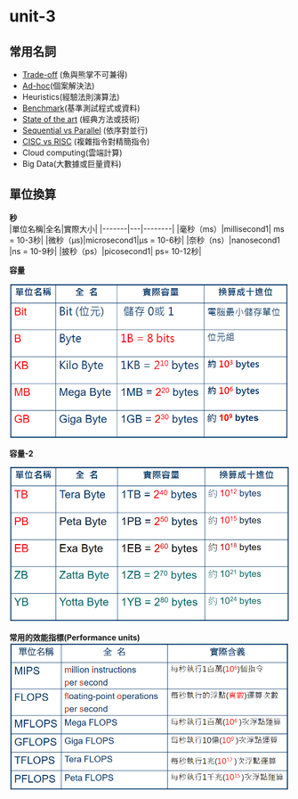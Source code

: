 # unit-3
## 常用名詞
* [Trade-off](https://zh.wikipedia.org/zh-tw/%E6%9D%83%E8%A1%A1) (魚與熊掌不可兼得)
* [Ad-hoc](https://zh.wikipedia.org/zh-tw/%E5%80%8B%E6%A1%88%E6%95%99%E5%AD%B8%E6%B3%95)(個案解決法)
* Heuristics(經驗法則演算法)
* [Benchmark](https://zh.wikipedia.org/zh-tw/%E7%B6%93%E9%A9%97%E6%B3%95%E5%89%87)(基準測試程式或資料)
* [State of the art](https://en.wikipedia.org/wiki/State_of_the_art) (經典方法或技術)
* [Sequential vs Parallel](https://www.ibm.com/docs/en/iis/11.7?topic=operators-defining-parallel-sequential) (依序對並行)
* [CISC vs RISC](https://www.linkedin.com/pulse/risc-cisc-understanding-differences-impact-computer-yaseen-aslam) (複雜指令對精簡指令)
* Cloud computing(雲端計算)
* Big Data(大數據或巨量資料)

## 單位換算
**秒**  
|單位名稱|全名|實際大小|
|-------|---|--------|
|毫秒（ms）|millisecond1| ms = 10-3秒|
|微秒（μs)|microsecond1|μs = 10-6秒|
|奈秒（ns）|nanosecond1 |ns = 10-9秒|
|披秒（ps）|picosecond1| ps= 10-12秒|  

**容量**

![](https://github.com/archie0732/Introduction-to-Computers/blob/main/picture/unit/%E8%9E%A2%E5%B9%95%E6%93%B7%E5%8F%96%E7%95%AB%E9%9D%A2%202023-10-18%20223213.png)  

**容量-2**  

![](https://github.com/archie0732/Introduction-to-Computers/blob/main/picture/unit/%E8%9E%A2%E5%B9%95%E6%93%B7%E5%8F%96%E7%95%AB%E9%9D%A2%202023-10-18%20223417.png)

**常用的效能指標(Performance units)**  
![](https://github.com/archie0732/Introduction-to-Computers/blob/main/picture/unit/%E8%9E%A2%E5%B9%95%E6%93%B7%E5%8F%96%E7%95%AB%E9%9D%A2%202023-10-18%20223615.png)
